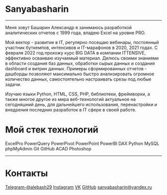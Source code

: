 # Sanyabasharin
---
Меня зовут Башарин Александр я занимаюсь разработкой аналитических отчетов с 1999 года, владею Excel на уровне PRO.

Мой вектор - развитие в IT, регулярно посещаю вебинары, постоянный участник буткемпов, интенсивов и IT-марафонов в 2020, 2021 годах. С февраля 2022 год прохожу курс BIG DATA в компании ITTENSIVE, эффективно осваиваю изучаемый материал. Делюсь своими знаниями в области создания баз данных, обработки сырых данных и создания dashboard и витрин данных. Примеры сформированных отчетов  - дашборды позволяют максимально быстро анализировать огромное количество данных, самостоятельно настраивать срезы под любые задачи.

Изучаю языки Python, HTML, CSS, PHP, библиотеки, фреймворки, а также многое другое из мира веб-технологий актуальное на сегодняшний день, для дальнейшего использования, перенастройки и внедрения последних разработок в IT сфере в своей работе.


# Мой стек технологий
ExcelPro PowerQuery PowerPivot PowerPoint
PowerBI DAX
Python  MySQL phpMyAdmin Git GitHub
ACAD Photoshop

--- 
# Контакты
[Telegram-@alebash29](@alebash29) [Instagram](alebash) [VK](https://vk.com/aebasharin) [GitHub](https://github.com/Sanyabasharin)
[sanyabasharin@yandex.ru](sanyabasharin@yandex.ru)
